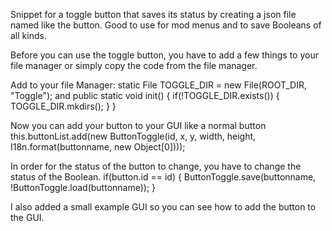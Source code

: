 Snippet for a toggle button that saves its status by creating a json file named like the button. Good to use for mod menus and to save Booleans of all kinds.

Before you can use the toggle button, you have to add a few things to your file manager or simply copy the code from the file manager.

Add to your file Manager:
static File TOGGLE_DIR = new File(ROOT_DIR, "Toggle");
and
public static void init() {
    if(!TOGGLE_DIR.exists()) { TOGGLE_DIR.mkdirs(); }
}

Now you can add your button to your GUI like a normal button
this.buttonList.add(new ButtonToggle(id, x, y, width, height, I18n.format(buttonname, new Object[0])));

In order for the status of the button to change, you have to change the status of the Boolean.
if(button.id == id) {
  ButtonToggle.save(buttonname, !ButtonToggle.load(buttonname));
}

I also added a small example GUI so you can see how to add the button to the GUI.
